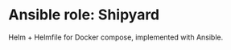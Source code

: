 Ansible role: Shipyard
======================

Helm + Helmfile for Docker compose, implemented with Ansible.

